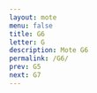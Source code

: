 ```yaml
---
layout: mote
menu: false
title: G6
letter: G
description: Mote G6
permalink: /G6/
prev: G5
next: G7
---
```


